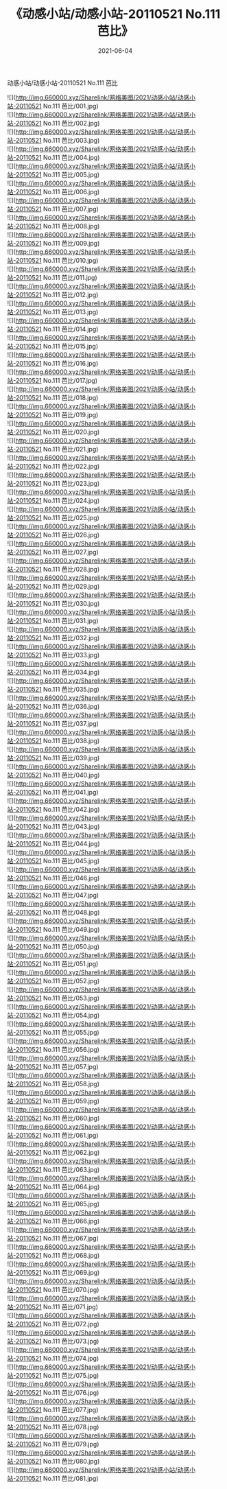 ﻿---
layout: post
title:  《动感小站/动感小站-20110521 No.111 芭比》
date:   2021-06-04
img: http://img.660000.xyz/Sharelink/网络美图/2021/动感小站/动感小站-20110521 No.111 芭比/000.jpg
categories: [美女, 清纯, 唯美]
---

动感小站/动感小站-20110521 No.111 芭比

 ![](http://img.660000.xyz/Sharelink/网络美图/2021/动感小站/动感小站-20110521 No.111 芭比/001.jpg) <br>![](http://img.660000.xyz/Sharelink/网络美图/2021/动感小站/动感小站-20110521 No.111 芭比/002.jpg) <br>![](http://img.660000.xyz/Sharelink/网络美图/2021/动感小站/动感小站-20110521 No.111 芭比/003.jpg) <br>![](http://img.660000.xyz/Sharelink/网络美图/2021/动感小站/动感小站-20110521 No.111 芭比/004.jpg) <br>![](http://img.660000.xyz/Sharelink/网络美图/2021/动感小站/动感小站-20110521 No.111 芭比/005.jpg) <br>![](http://img.660000.xyz/Sharelink/网络美图/2021/动感小站/动感小站-20110521 No.111 芭比/006.jpg) <br>![](http://img.660000.xyz/Sharelink/网络美图/2021/动感小站/动感小站-20110521 No.111 芭比/007.jpg) <br>![](http://img.660000.xyz/Sharelink/网络美图/2021/动感小站/动感小站-20110521 No.111 芭比/008.jpg) <br>![](http://img.660000.xyz/Sharelink/网络美图/2021/动感小站/动感小站-20110521 No.111 芭比/009.jpg) <br>![](http://img.660000.xyz/Sharelink/网络美图/2021/动感小站/动感小站-20110521 No.111 芭比/010.jpg) <br>![](http://img.660000.xyz/Sharelink/网络美图/2021/动感小站/动感小站-20110521 No.111 芭比/011.jpg) <br>![](http://img.660000.xyz/Sharelink/网络美图/2021/动感小站/动感小站-20110521 No.111 芭比/012.jpg) <br>![](http://img.660000.xyz/Sharelink/网络美图/2021/动感小站/动感小站-20110521 No.111 芭比/013.jpg) <br>![](http://img.660000.xyz/Sharelink/网络美图/2021/动感小站/动感小站-20110521 No.111 芭比/014.jpg) <br>![](http://img.660000.xyz/Sharelink/网络美图/2021/动感小站/动感小站-20110521 No.111 芭比/015.jpg) <br>![](http://img.660000.xyz/Sharelink/网络美图/2021/动感小站/动感小站-20110521 No.111 芭比/016.jpg) <br>![](http://img.660000.xyz/Sharelink/网络美图/2021/动感小站/动感小站-20110521 No.111 芭比/017.jpg) <br>![](http://img.660000.xyz/Sharelink/网络美图/2021/动感小站/动感小站-20110521 No.111 芭比/018.jpg) <br>![](http://img.660000.xyz/Sharelink/网络美图/2021/动感小站/动感小站-20110521 No.111 芭比/019.jpg) <br>![](http://img.660000.xyz/Sharelink/网络美图/2021/动感小站/动感小站-20110521 No.111 芭比/020.jpg) <br>![](http://img.660000.xyz/Sharelink/网络美图/2021/动感小站/动感小站-20110521 No.111 芭比/021.jpg) <br>![](http://img.660000.xyz/Sharelink/网络美图/2021/动感小站/动感小站-20110521 No.111 芭比/022.jpg) <br>![](http://img.660000.xyz/Sharelink/网络美图/2021/动感小站/动感小站-20110521 No.111 芭比/023.jpg) <br>![](http://img.660000.xyz/Sharelink/网络美图/2021/动感小站/动感小站-20110521 No.111 芭比/024.jpg) <br>![](http://img.660000.xyz/Sharelink/网络美图/2021/动感小站/动感小站-20110521 No.111 芭比/025.jpg) <br>![](http://img.660000.xyz/Sharelink/网络美图/2021/动感小站/动感小站-20110521 No.111 芭比/026.jpg) <br>![](http://img.660000.xyz/Sharelink/网络美图/2021/动感小站/动感小站-20110521 No.111 芭比/027.jpg) <br>![](http://img.660000.xyz/Sharelink/网络美图/2021/动感小站/动感小站-20110521 No.111 芭比/028.jpg) <br>![](http://img.660000.xyz/Sharelink/网络美图/2021/动感小站/动感小站-20110521 No.111 芭比/029.jpg) <br>![](http://img.660000.xyz/Sharelink/网络美图/2021/动感小站/动感小站-20110521 No.111 芭比/030.jpg) <br>![](http://img.660000.xyz/Sharelink/网络美图/2021/动感小站/动感小站-20110521 No.111 芭比/031.jpg) <br>![](http://img.660000.xyz/Sharelink/网络美图/2021/动感小站/动感小站-20110521 No.111 芭比/032.jpg) <br>![](http://img.660000.xyz/Sharelink/网络美图/2021/动感小站/动感小站-20110521 No.111 芭比/033.jpg) <br>![](http://img.660000.xyz/Sharelink/网络美图/2021/动感小站/动感小站-20110521 No.111 芭比/034.jpg) <br>![](http://img.660000.xyz/Sharelink/网络美图/2021/动感小站/动感小站-20110521 No.111 芭比/035.jpg) <br>![](http://img.660000.xyz/Sharelink/网络美图/2021/动感小站/动感小站-20110521 No.111 芭比/036.jpg) <br>![](http://img.660000.xyz/Sharelink/网络美图/2021/动感小站/动感小站-20110521 No.111 芭比/037.jpg) <br>![](http://img.660000.xyz/Sharelink/网络美图/2021/动感小站/动感小站-20110521 No.111 芭比/038.jpg) <br>![](http://img.660000.xyz/Sharelink/网络美图/2021/动感小站/动感小站-20110521 No.111 芭比/039.jpg) <br>![](http://img.660000.xyz/Sharelink/网络美图/2021/动感小站/动感小站-20110521 No.111 芭比/040.jpg) <br>![](http://img.660000.xyz/Sharelink/网络美图/2021/动感小站/动感小站-20110521 No.111 芭比/041.jpg) <br>![](http://img.660000.xyz/Sharelink/网络美图/2021/动感小站/动感小站-20110521 No.111 芭比/042.jpg) <br>![](http://img.660000.xyz/Sharelink/网络美图/2021/动感小站/动感小站-20110521 No.111 芭比/043.jpg) <br>![](http://img.660000.xyz/Sharelink/网络美图/2021/动感小站/动感小站-20110521 No.111 芭比/044.jpg) <br>![](http://img.660000.xyz/Sharelink/网络美图/2021/动感小站/动感小站-20110521 No.111 芭比/045.jpg) <br>![](http://img.660000.xyz/Sharelink/网络美图/2021/动感小站/动感小站-20110521 No.111 芭比/046.jpg) <br>![](http://img.660000.xyz/Sharelink/网络美图/2021/动感小站/动感小站-20110521 No.111 芭比/047.jpg) <br>![](http://img.660000.xyz/Sharelink/网络美图/2021/动感小站/动感小站-20110521 No.111 芭比/048.jpg) <br>![](http://img.660000.xyz/Sharelink/网络美图/2021/动感小站/动感小站-20110521 No.111 芭比/049.jpg) <br>![](http://img.660000.xyz/Sharelink/网络美图/2021/动感小站/动感小站-20110521 No.111 芭比/050.jpg) <br>![](http://img.660000.xyz/Sharelink/网络美图/2021/动感小站/动感小站-20110521 No.111 芭比/051.jpg) <br>![](http://img.660000.xyz/Sharelink/网络美图/2021/动感小站/动感小站-20110521 No.111 芭比/052.jpg) <br>![](http://img.660000.xyz/Sharelink/网络美图/2021/动感小站/动感小站-20110521 No.111 芭比/053.jpg) <br>![](http://img.660000.xyz/Sharelink/网络美图/2021/动感小站/动感小站-20110521 No.111 芭比/054.jpg) <br>![](http://img.660000.xyz/Sharelink/网络美图/2021/动感小站/动感小站-20110521 No.111 芭比/055.jpg) <br>![](http://img.660000.xyz/Sharelink/网络美图/2021/动感小站/动感小站-20110521 No.111 芭比/056.jpg) <br>![](http://img.660000.xyz/Sharelink/网络美图/2021/动感小站/动感小站-20110521 No.111 芭比/057.jpg) <br>![](http://img.660000.xyz/Sharelink/网络美图/2021/动感小站/动感小站-20110521 No.111 芭比/058.jpg) <br>![](http://img.660000.xyz/Sharelink/网络美图/2021/动感小站/动感小站-20110521 No.111 芭比/059.jpg) <br>![](http://img.660000.xyz/Sharelink/网络美图/2021/动感小站/动感小站-20110521 No.111 芭比/060.jpg) <br>![](http://img.660000.xyz/Sharelink/网络美图/2021/动感小站/动感小站-20110521 No.111 芭比/061.jpg) <br>![](http://img.660000.xyz/Sharelink/网络美图/2021/动感小站/动感小站-20110521 No.111 芭比/062.jpg) <br>![](http://img.660000.xyz/Sharelink/网络美图/2021/动感小站/动感小站-20110521 No.111 芭比/063.jpg) <br>![](http://img.660000.xyz/Sharelink/网络美图/2021/动感小站/动感小站-20110521 No.111 芭比/064.jpg) <br>![](http://img.660000.xyz/Sharelink/网络美图/2021/动感小站/动感小站-20110521 No.111 芭比/065.jpg) <br>![](http://img.660000.xyz/Sharelink/网络美图/2021/动感小站/动感小站-20110521 No.111 芭比/066.jpg) <br>![](http://img.660000.xyz/Sharelink/网络美图/2021/动感小站/动感小站-20110521 No.111 芭比/067.jpg) <br>![](http://img.660000.xyz/Sharelink/网络美图/2021/动感小站/动感小站-20110521 No.111 芭比/068.jpg) <br>![](http://img.660000.xyz/Sharelink/网络美图/2021/动感小站/动感小站-20110521 No.111 芭比/069.jpg) <br>![](http://img.660000.xyz/Sharelink/网络美图/2021/动感小站/动感小站-20110521 No.111 芭比/070.jpg) <br>![](http://img.660000.xyz/Sharelink/网络美图/2021/动感小站/动感小站-20110521 No.111 芭比/071.jpg) <br>![](http://img.660000.xyz/Sharelink/网络美图/2021/动感小站/动感小站-20110521 No.111 芭比/072.jpg) <br>![](http://img.660000.xyz/Sharelink/网络美图/2021/动感小站/动感小站-20110521 No.111 芭比/073.jpg) <br>![](http://img.660000.xyz/Sharelink/网络美图/2021/动感小站/动感小站-20110521 No.111 芭比/074.jpg) <br>![](http://img.660000.xyz/Sharelink/网络美图/2021/动感小站/动感小站-20110521 No.111 芭比/075.jpg) <br>![](http://img.660000.xyz/Sharelink/网络美图/2021/动感小站/动感小站-20110521 No.111 芭比/076.jpg) <br>![](http://img.660000.xyz/Sharelink/网络美图/2021/动感小站/动感小站-20110521 No.111 芭比/077.jpg) <br>![](http://img.660000.xyz/Sharelink/网络美图/2021/动感小站/动感小站-20110521 No.111 芭比/078.jpg) <br>![](http://img.660000.xyz/Sharelink/网络美图/2021/动感小站/动感小站-20110521 No.111 芭比/079.jpg) <br>![](http://img.660000.xyz/Sharelink/网络美图/2021/动感小站/动感小站-20110521 No.111 芭比/080.jpg) <br>![](http://img.660000.xyz/Sharelink/网络美图/2021/动感小站/动感小站-20110521 No.111 芭比/081.jpg) <br>